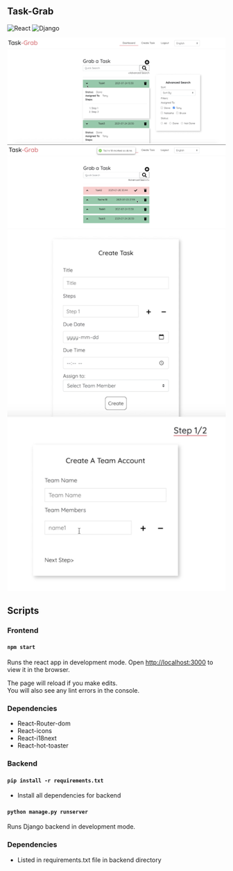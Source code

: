 
## Task-Grab
![React](https://img.shields.io/badge/-React-black?style=for-the-badge&logo=react)
![Django](https://img.shields.io/badge/Django-092E20?style=for-the-badge&logo=django&logoColor=green)

![](./assets/img1.png)
![](./assets/img2.png)
![](./assets/img3.png)
![](./assets/img4.png)

## Scripts

### Frontend

#### `npm start`

Runs the react app in development mode.
Open [http://localhost:3000](http://localhost:3000) to view it in the browser.

The page will reload if you make edits.\
You will also see any lint errors in the console.

### Dependencies

- React-Router-dom
- React-icons
- React-i18next
- React-hot-toaster

### Backend

#### `pip install -r requirements.txt`

- Install all dependencies for backend

#### `python manage.py runserver`

Runs Django backend in development mode.

### Dependencies
 
- Listed in requirements.txt file in backend directory
